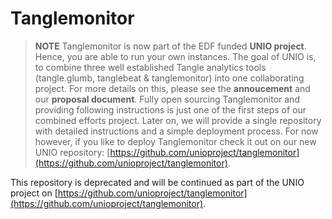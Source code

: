 # Tanglemonitor

> **NOTE** Tanglemonitor is now part of the EDF funded **UNIO project**. Hence, you are able to run your own instances. The goal of UNIO is, to combine three well established Tangle analytics tools (tangle.glumb, tanglebeat & tanglemonitor) into one collaborating project. For more details on this, please see the **annoucement** and our **proposal document**. Fully open sourcing Tanglemonitor and providing following instructions is just one of the first steps of our combined efforts project. Later on, we will provide a single repository with detailed instructions and a simple deployment process. For now however, if you like to deploy Tanglemonitor check it out on our new UNIO repository: [https://github.com/unioproject/tanglemonitor](https://github.com/unioproject/tanglemonitor).

This repository is deprecated and will be continued as part of the UNIO project on [https://github.com/unioproject/tanglemonitor](https://github.com/unioproject/tanglemonitor).
